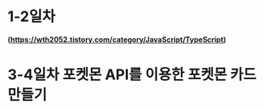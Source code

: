 # 1-2일차  
**(https://wth2052.tistory.com/category/JavaScript/TypeScript)**
# 3-4일차 포켓몬 API를 이용한 포켓몬 카드만들기
